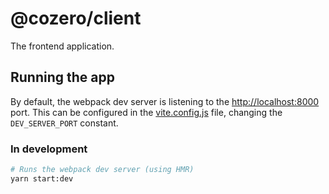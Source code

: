 # @cozero/client

The frontend application.

## Running the app

By default, the webpack dev server is listening to the [http://localhost:8000](http://localhost:8000) port. This can be configured in the [vite.config.js](./vite.config.js) file, changing the `DEV_SERVER_PORT` constant.

### In development

```sh
# Runs the webpack dev server (using HMR)
yarn start:dev
```